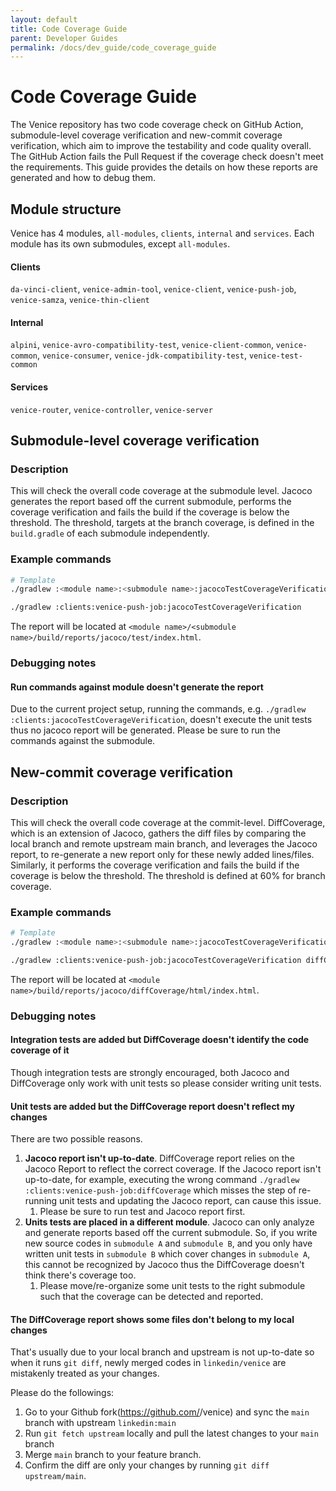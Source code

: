 ```yaml
---
layout: default
title: Code Coverage Guide
parent: Developer Guides
permalink: /docs/dev_guide/code_coverage_guide
---
```

# Code Coverage Guide

The Venice repository has two code coverage check on GitHub Action, submodule-level coverage verification
and new-commit coverage verification, which aim to improve the testability and code quality overall. The
GitHub Action fails the Pull Request if the coverage check doesn't meet the requirements. This guide provides the details
on how these reports are generated and how to debug them.

## Module structure

Venice has 4 modules, `all-modules`, `clients`, `internal` and `services`. Each module has its own submodules, except `all-modules`.

#### Clients

`da-vinci-client`, `venice-admin-tool`, `venice-client`, `venice-push-job`, `venice-samza`, `venice-thin-client`

#### Internal
`alpini`, `venice-avro-compatibility-test`, `venice-client-common`, `venice-common`, `venice-consumer`, 
`venice-jdk-compatibility-test`, `venice-test-common`

#### Services

`venice-router`, `venice-controller`, `venice-server`

## Submodule-level coverage verification

### Description
This will check the overall code coverage at the submodule level.
Jacoco generates the report based off the current submodule, performs the coverage verification and fails the build if the
coverage is below the threshold. The threshold, targets at the branch coverage, is defined in the `build.gradle` of each 
submodule independently.

### Example commands
```Bash
# Template
./gradlew :<module name>:<submodule name>:jacocoTestCoverageVerification 

./gradlew :clients:venice-push-job:jacocoTestCoverageVerification 
```

The report will be located at `<module name>/<submodule name>/build/reports/jacoco/test/index.html`.


### Debugging notes

#### Run commands against module doesn't generate the report

Due to the current project setup, running the commands, e.g. `./gradlew :clients:jacocoTestCoverageVerification`, doesn't
execute the unit tests thus no jacoco report will be generated. Please be sure to run the commands against the submodule.

## New-commit coverage verification

### Description
This will check the overall code coverage at the commit-level.
DiffCoverage, which is an extension of Jacoco, gathers the diff files by comparing the local branch and remote upstream 
main branch, and leverages the Jacoco report, to re-generate a new report only for these newly added lines/files. Similarly,
it performs the coverage verification and fails the build if the coverage is below the threshold. The threshold is defined
at 60% for branch coverage.

### Example commands
```Bash
# Template
./gradlew :<module name>:<submodule name>:jacocoTestCoverageVerification diffCoverage --continue

./gradlew :clients:venice-push-job:jacocoTestCoverageVerification diffCoverage --continue
```

The report will be located at `<module name>/build/reports/jacoco/diffCoverage/html/index.html`.

### Debugging notes

#### Integration tests are added but DiffCoverage doesn't identify the code coverage of it
Though integration tests are strongly encouraged, both Jacoco and DiffCoverage only work with unit tests so please consider writing
unit tests.

#### Unit tests are added but the DiffCoverage report doesn't reflect my changes

There are two possible reasons.
1. **Jacoco report isn't up-to-date**. DiffCoverage report relies on the Jacoco Report to reflect the correct coverage. 
If the Jacoco report isn't up-to-date, for example, executing the wrong command `./gradlew :clients:venice-push-job:diffCoverage` which
misses the step of re-running unit tests and updating the Jacoco report, can cause this issue. 
   1. Please be sure to run test and Jacoco report first.
2. **Units tests are placed in a different module**. Jacoco can only analyze and generate reports based off the current 
submodule. So, if you write new source codes in `submodule A` and `submodule B`, and you only have written unit tests in
`submodule B` which cover changes in `submodule A`, this cannot be recognized by Jacoco thus the DiffCoverage doesn't think
there's coverage too.
   1. Please move/re-organize some unit tests to the right submodule such that the coverage can be detected and reported.

#### The DiffCoverage report shows some files don't belong to my local changes

That's usually due to your local branch and upstream is not up-to-date so when it runs `git diff`, newly merged codes in
`linkedin/venice` are mistakenly treated as your changes.

Please do the followings:
1. Go to your Github fork(https://github.com/<user>/venice) and sync the `main` branch with upstream `linkedin:main`
2. Run `git fetch upstream` locally and pull the latest changes to your `main` branch
3. Merge `main` branch to your feature branch.
4. Confirm the diff are only your changes by running `git diff upstream/main`.


